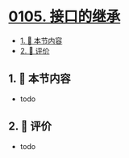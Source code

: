# [0105. 接口的继承](https://github.com/tnotesjs/TNotes.typescript/tree/main/notes/0105.%20%E6%8E%A5%E5%8F%A3%E7%9A%84%E7%BB%A7%E6%89%BF)

<!-- region:toc -->

- [1. 🎯 本节内容](#1--本节内容)
- [2. 🫧 评价](#2--评价)

<!-- endregion:toc -->

## 1. 🎯 本节内容

- todo

## 2. 🫧 评价

- todo
